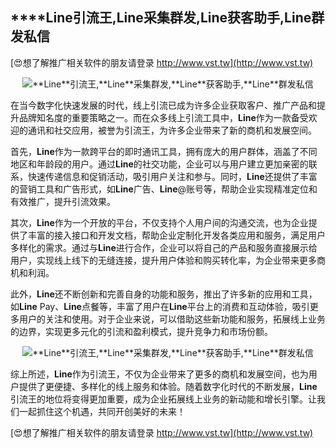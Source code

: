 ## ****Line**引流王,**Line**采集群发,**Line**获客助手,**Line**群发私信**

[😍想了解推广相关软件的朋友请登录 http://www.vst.tw](http://www.vst.tw)

 <center><img src="https://vst.tw/MP4/tuiguang/png/4.png" alt="**Line**引流王,**Line**采集群发,**Line**获客助手,**Line**群发私信"></center>

在当今数字化快速发展的时代，线上引流已成为许多企业获取客户、推广产品和提升品牌知名度的重要策略之一。而在众多线上引流工具中，**Line**作为一款备受欢迎的通讯和社交应用，被誉为引流王，为许多企业带来了新的商机和发展空间。

首先，**Line**作为一款跨平台的即时通讯工具，拥有庞大的用户群体，涵盖了不同地区和年龄段的用户。通过**Line**的社交功能，企业可以与用户建立更加亲密的联系，快速传递信息和促销活动，吸引用户关注和参与。同时，**Line**还提供了丰富的营销工具和广告形式，如**Line**广告、**Line**@账号等，帮助企业实现精准定位和有效推广，提升引流效果。

其次，**Line**作为一个开放的平台，不仅支持个人用户间的沟通交流，也为企业提供了丰富的接入接口和开发文档，帮助企业定制化开发各类应用和服务，满足用户多样化的需求。通过与**Line**进行合作，企业可以将自己的产品和服务直接展示给用户，实现线上线下的无缝连接，提升用户体验和购买转化率，为企业带来更多商机和利润。

此外，**Line**还不断创新和完善自身的功能和服务，推出了许多新的应用和工具，如**Line** Pay、**Line**点餐等，丰富了用户在**Line**平台上的消费和互动体验，吸引更多用户的关注和使用。对于企业来说，可以借助这些新功能和服务，拓展线上业务的边界，实现更多元化的引流和盈利模式，提升竞争力和市场份额。

 <center><img src="https://vst.tw/MP4/tuiguang/png/3.png" alt="**Line**引流王,**Line**采集群发,**Line**获客助手,**Line**群发私信"></center>

综上所述，**Line**作为引流王，不仅为企业带来了更多的商机和发展空间，也为用户提供了更便捷、多样化的线上服务和体验。随着数字化时代的不断发展，**Line**引流王的地位将变得更加重要，成为企业拓展线上业务的新动能和增长引擎。让我们一起抓住这个机遇，共同开创美好的未来！

[😍想了解推广相关软件的朋友请登录 http://www.vst.tw](http://www.vst.tw)




